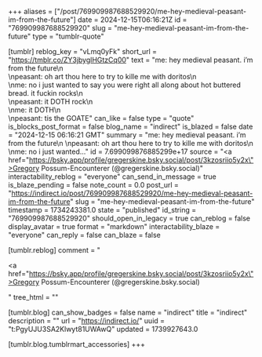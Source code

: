 +++
aliases = ["/post/769909987688529920/me-hey-medieval-peasant-im-from-the-future"]
date = 2024-12-15T06:16:21Z
id = "769909987688529920"
slug = "me-hey-medieval-peasant-im-from-the-future"
type = "tumblr-quote"

[tumblr]
reblog_key = "vLmq0yFk"
short_url = "https://tmblr.co/ZY3jbyglHGtzCq00"
text = "me: hey medieval peasant. i&rsquo;m from the future\n<br/>\npeasant: oh art thou here to try to kille me with doritos\n<br/>\nme: no i just wanted to say you were right all along about hot buttered bread. it fuckin rocks\n<br/>\npeasant: it DOTH rock\n<br/>\nme: it DOTH\n<br/>\npeasant: tis the GOATE"
can_like = false
type = "quote"
is_blocks_post_format = false
blog_name = "indirect"
is_blazed = false
date = "2024-12-15 06:16:21 GMT"
summary = "me: hey medieval peasant. i’m from the future\n \npeasant: oh art thou here to try to kille me with doritos\n \nme: no i just wanted..."
id = 7.699099876885299e+17
source = "<a href=\"https://bsky.app/profile/gregerskine.bsky.social/post/3kzosriio5y2x\">Gregory Possum-Encounterer (@gregerskine.bsky.social)</a>"
interactability_reblog = "everyone"
can_send_in_message = true
is_blaze_pending = false
note_count = 0.0
post_url = "https://indirect.io/post/769909987688529920/me-hey-medieval-peasant-im-from-the-future"
slug = "me-hey-medieval-peasant-im-from-the-future"
timestamp = 1734243381.0
state = "published"
id_string = "769909987688529920"
should_open_in_legacy = true
can_reblog = false
display_avatar = true
format = "markdown"
interactability_blaze = "everyone"
can_reply = false
can_blaze = false

[tumblr.reblog]
comment = "<p><a href=\"https://bsky.app/profile/gregerskine.bsky.social/post/3kzosriio5y2x\">Gregory Possum-Encounterer (@gregerskine.bsky.social)</a></p>"
tree_html = ""

[tumblr.blog]
can_show_badges = false
name = "indirect"
title = "indirect"
description = ""
url = "https://indirect.io/"
uuid = "t:PgyUJU3SA2Klwyt81UWAwQ"
updated = 1739927643.0

[tumblr.blog.tumblrmart_accessories]
+++
